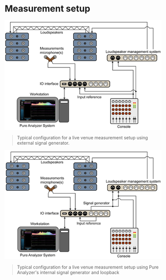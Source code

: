# Measurement setup
![](include/LiveAnalyzer1.png)

> Typical configuration for a live venue measurement setup using external signal generator.

![](include/LiveAnalyzer2.png)

> Typical configuration for a live venue measurement setup using Pure Analyzer's internal signal generator and loopback


